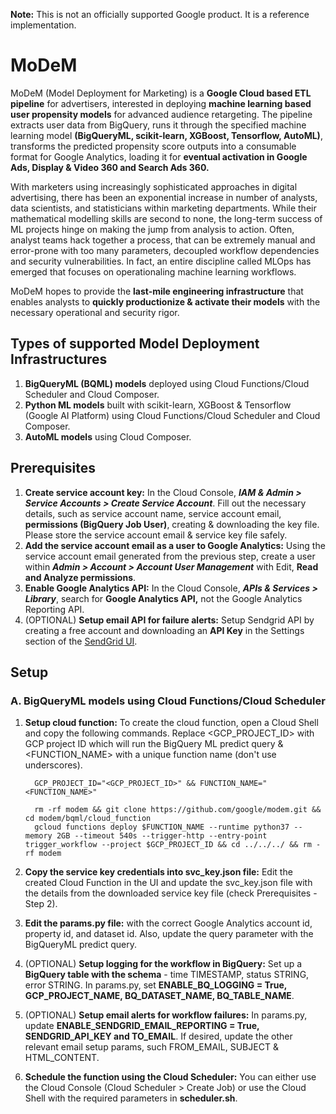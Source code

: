 **Note:** This is not an officially supported Google product. It is a reference implementation.

# MoDeM
MoDeM (Model Deployment for Marketing) is a **Google Cloud based ETL pipeline** for advertisers, interested in deploying **machine learning based user propensity models** for advanced audience retargeting. The pipeline extracts user data from BigQuery, runs it through the specified machine learning model **(BigQueryML, scikit-learn, XGBoost, Tensorflow, AutoML)**, transforms the predicted propensity score outputs into a consumable format for Google Analytics, loading it for **eventual activation in Google Ads, Display & Video 360 and Search Ads 360.** 

With marketers using increasingly sophisticated approaches in digital advertising, there has been an exponential increase in number of analysts, data scientists, and statisticians within marketing departments. While their mathematical modelling skills are second to none, the long-term success of ML projects hinge on making the jump from analysis to action. Often, analyst teams hack together a process, that can be extremely manual and error-prone with too many parameters, decoupled workflow dependencies and security vulnerabilities. In fact, an entire discipline called MLOps has emerged that focuses on operationaling machine learning workflows.    

MoDeM hopes to provide the **last-mile engineering infrastructure** that enables analysts to **quickly productionize & activate their models** with the necessary operational and security rigor. 

## Types of supported Model Deployment Infrastructures

1. **BigQueryML (BQML) models** deployed using Cloud Functions/Cloud Scheduler and Cloud Composer.
2. **Python ML models** built with scikit-learn, XGBoost & Tensorflow (Google AI Platform) using Cloud Functions/Cloud Scheduler and Cloud Composer.
3. **AutoML models** using Cloud Composer.

## Prerequisites
1. **Create service account key:** In the Cloud Console, ***IAM & Admin > Service Accounts > Create Service Account***. Fill out the necessary details, such as service account name, service account email, **permissions (BigQuery Job User)**, creating & downloading the key file. Please store the service account email & service key file safely. 
2. **Add the service account email as a user to Google Analytics:** Using the service account email generated from the previous step, create a user within ***Admin > Account > Account User Management*** with Edit, **Read and Analyze permissions**.
3. **Enable Google Analytics API:** In the Cloud Console, ***APIs & Services > Library***, search for **Google Analytics API,** not the Google Analytics Reporting API. 
4. (OPTIONAL) **Setup email API for failure alerts:** Setup Sendgrid API by creating a free account and downloading an **API Key** in the Settings section of the [SendGrid UI](https://sendgrid.com/docs/for-developers/sending-email/authentication/).

## Setup
### A. BigQueryML models using Cloud Functions/Cloud Scheduler

1. **Setup cloud function:** To create the cloud function, open a Cloud Shell and copy the following commands. Replace <GCP_PROJECT_ID> with GCP project ID which will run the BigQuery ML predict query & <FUNCTION_NAME> with a unique function name (don't use underscores). 
    ``` 
      GCP_PROJECT_ID="<GCP_PROJECT_ID>" && FUNCTION_NAME="<FUNCTION_NAME>"
    ```
    ```
      rm -rf modem && git clone https://github.com/google/modem.git && cd modem/bqml/cloud_function
      gcloud functions deploy $FUNCTION_NAME --runtime python37 --memory 2GB --timeout 540s --trigger-http --entry-point trigger_workflow --project $GCP_PROJECT_ID && cd ../../../ && rm -rf modem
    ```
    
2. **Copy the service key credentials into svc_key.json file:** Edit the created Cloud Function in the UI and update the svc_key.json file with the details from the downloaded service key file (check Prerequisites - Step 2).

3. **Edit the params.py file:** with the correct Google Analytics account id, property id, and dataset id. Also, update the query parameter with the BigQueryML predict query.

4. (OPTIONAL) **Setup logging for the workflow in BigQuery:** Set up a **BigQuery table with the schema** - time TIMESTAMP, status STRING, error STRING. In params.py, set **ENABLE_BQ_LOGGING = True, GCP_PROJECT_NAME, BQ_DATASET_NAME, BQ_TABLE_NAME**.

5. (OPTIONAL) **Setup email alerts for workflow failures:**  In params.py, update **ENABLE_SENDGRID_EMAIL_REPORTING = True, SENDGRID_API_KEY and TO_EMAIL**. If desired, update the other relevant email setup params, such FROM_EMAIL, SUBJECT & HTML_CONTENT.

6. **Schedule the function using the Cloud Scheduler:** You can either use the Cloud Console (Cloud Scheduler > Create Job) or use the Cloud Shell with the required parameters in **scheduler.sh**.

